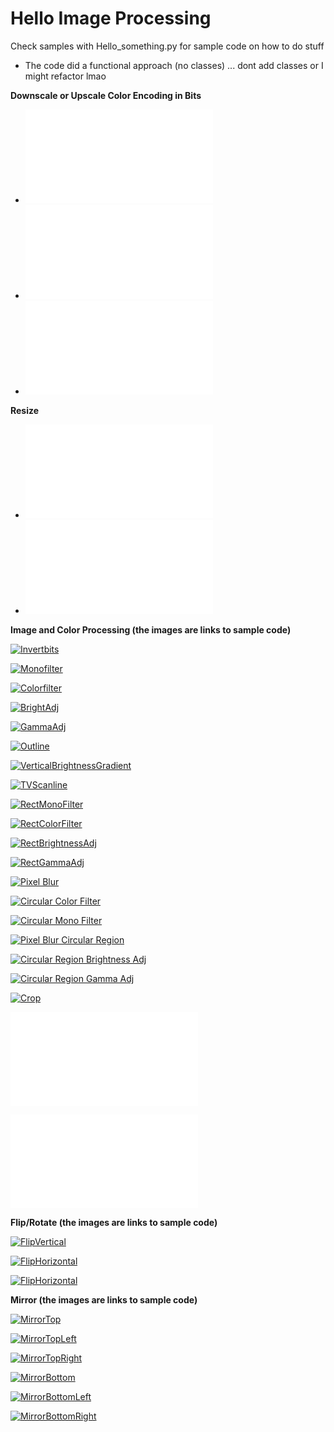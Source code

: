 # Hello Image Processing
Check samples with Hello_something.py for sample code on how to do stuff
* The code did a functional approach (no classes) ... dont add classes or I might refactor lmao

**Downscale or Upscale Color Encoding in Bits**
* ![24 bits to 8 bits](../samples/imageproc/Hello_8bitBMP_Downscale.py)
* ![24 bits to 4 bits](../samples/imageproc/Hello_4bitBMP_Downscale.py)
* ![24 bits to 1 bit](../samples/imageproc/Hello_1bitBMP_Downscale.py)

**Resize**
* ![Resize Larger](../samples/imageproc/Hello_Resize_Larger_by_n.py)
* ![Resize Smaller](../samples/imageproc/Hello_Resize_Smaller_by_n.py)


**Image and Color Processing (the images are links to sample code)**

[![Invertbits](../assets/test_images/raccoon-invertbits.bmp)](../samples/imageproc/Hello_Invert_Colors.py)

[![Monofilter](../assets/test_images/raccoon-monochrome.bmp)](../samples/imageproc/Hello_Monochrome.py)

[![Colorfilter](../assets/test_images/raccoon-cyanfilter.bmp)](../samples/imageproc/Hello_Color_Filter.py)

[![BrightAdj](../assets/test_images/raccoon-adjustbrightness.bmp)](../samples/imageproc/Hello_BrightnessAdj.py)

[![GammaAdj](../assets/test_images/raccoon-gammaadj.bmp)](../samples/imageproc/Hello_GammaAdj.py)

[![Outline](../assets/test_images/raccoon-outline.bmp)](../samples/imageproc/Hello_Outline.py)

[![VerticalBrightnessGradient](../assets/test_images/raccoon-verticalbrightnessgrad.bmp)](../samples/imageproc/Hello_Vertical_Brightness_Gradient.py)

[![TVScanline](../assets/test_images/raccoon-eraseeverynthhoriline.bmp)](../samples/imageproc/Hello_TV_Scanlines.py)

[![RectMonoFilter](../assets/test_images/raccoon-monofilterinregion.bmp)](../samples/imageproc/Hello_Rectangular_Mono_Filter.py)

[![RectColorFilter](../assets/test_images/raccoon-cyanfilteregion.bmp)](../samples/imageproc/Hello_Rectangular_Color_Filter.py)

[![RectBrightnessAdj](../assets/test_images/raccoon-adjustbrightnessinregion.bmp)](../samples/imageproc/Hello_Rectangular_BrightnessAdj.py)

[![RectGammaAdj](../assets/test_images/raccoon-gammaadjtoregion.bmp)](../samples/imageproc/Hello_Rectangular_GammaAdj.py)

[![Pixel Blur](../assets/test_images/raccoon-pixelizenx.bmp)](../samples/imageproc/Hello_Pixellate_the_Earth.py)

[![Circular Color Filter](../assets/test_images/raccoon-yellowcircregion.bmp)](../samples/imageproc/Hello_Circular_Color_Filter.py)

[![Circular Mono Filter](../assets/test_images/raccoon-monochromecircregion.bmp)](../samples/imageproc/Hello_Circular_Mono_Filter.py)

[![Pixel Blur Circular Region](../assets/test_images/raccoon-pixelizenxncircregion.bmp)](../samples/imageproc/Hello_Circular_Pixellate.py)

[![Circular Region Brightness Adj](../assets/test_images/raccoon-brightnessadjcircregion.bmp)](../samples/imageproc/Hello_Circular_Region_BrightnessAdj.py)

[![Circular Region Gamma Adj](../assets/test_images/raccoon-gammacorrectcircregion.bmp)](../samples/imageproc/Hello_Circular_Region_GammaAdj.py)

[![Crop](../assets/test_images/raccoon-cropregion.bmp)](../samples/imageproc/Hello_Crop_Earth.py)

![Save Selection](../samples/imageproc/Hello_Save_Selection.py)

![Copy_Paste](../samples/imageproc/Hello_Copy_Paste_Earth.py)


**Flip/Rotate (the images are links to sample code)**

[![FlipVertical](../assets/test_images/raccoon-flipvertical.bmp)](../samples/imageproc/Hello_Flip_Vertical.py)

[![FlipHorizontal](../assets/test_images/raccoon-fliphorizontal.bmp)](../samples/imageproc/Hello_Flip_Horizontal.py)

[![FlipHorizontal](../assets/test_images/raccoon-flipXY.bmp)](../samples/imageproc/Hello_FlipXY.py)


**Mirror (the images are links to sample code)**

[![MirrorTop](../assets/test_images/raccoon-mirrortop.bmp)](../samples/imageproc/Hello_Mirror_Top.py)

[![MirrorTopLeft](../assets/test_images/raccoon-mirrortopleft.bmp)](../samples/imageproc/Hello_Mirror_TopLeft.py)

[![MirrorTopRight](../assets/test_images/raccoon-mirrortopright.bmp)](../samples/imageproc/Hello_Mirror_TopRight.py)

[![MirrorBottom](../assets/test_images/raccoon-mirrorbottom.bmp)](../samples/imageproc/Hello_Mirror_Bottom.py)

[![MirrorBottomLeft](../assets/test_images/raccoon-mirrorbottomleft.bmp)](../samples/imageproc/Hello_Mirror_BottomLeft.py)

[![MirrorBottomRight](../assets/test_images/raccoon-mirrorbottomright.bmp)](../samples/imageproc/Hello_Mirror_BottomRight.py)